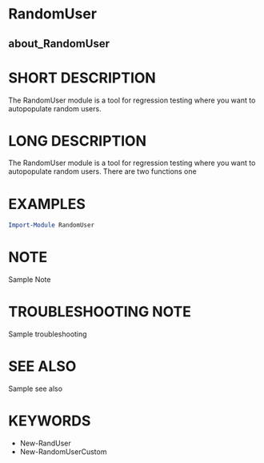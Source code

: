 ﻿# RandomUser

## about_RandomUser

# SHORT DESCRIPTION

The RandomUser module is a tool for regression testing where you want to autopopulate random users.

# LONG DESCRIPTION

The RandomUser module is a tool for regression testing where you want to autopopulate random users. There are two functions one

# EXAMPLES

```PowerShell
Import-Module RandomUser
```

# NOTE

Sample Note


# TROUBLESHOOTING NOTE

Sample troubleshooting

# SEE ALSO

Sample see also

# KEYWORDS

- New-RandUser
- New-RandomUserCustom